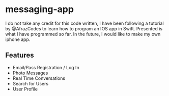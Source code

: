 # messaging-app
I do not take any credit for this code written, I have been following a tutorial by @AfrazCodes to learn how to program an IOS app in Swift. Presented is what I have programmed so far. In the future, I would like to make my own iphone app.
## Features
- Email/Pass Registration / Log In
- Photo Messages
- Real Time Conversations
- Search for Users
- User Profile
